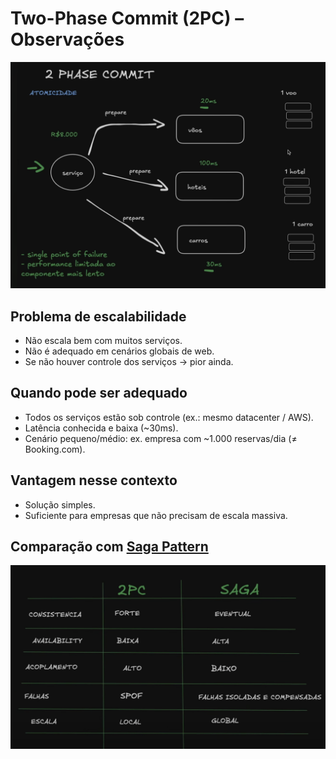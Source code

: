 # Two-Phase Commit (2PC) – Observações

![img](./assets/2pc.png)

## Problema de escalabilidade
- Não escala bem com muitos serviços.
- Não é adequado em cenários globais de web.
- Se não houver controle dos serviços → pior ainda.

## Quando pode ser adequado
- Todos os serviços estão sob controle (ex.: mesmo datacenter / AWS).
- Latência conhecida e baixa (~30ms).
- Cenário pequeno/médio: ex. empresa com ~1.000 reservas/dia (≠ Booking.com).

## Vantagem nesse contexto
- Solução simples.
- Suficiente para empresas que não precisam de escala massiva.

## Comparação com [Saga Pattern](https://github.com/DeveloperArthur/algoritmos-guias-anotacoes-uteis/blob/main/saga-pattern/saga.md)

![img](./assets/sagavs2pc.png)